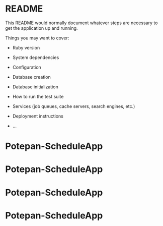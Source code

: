 # README

This README would normally document whatever steps are necessary to get the
application up and running.

Things you may want to cover:

* Ruby version

* System dependencies

* Configuration

* Database creation

* Database initialization

* How to run the test suite

* Services (job queues, cache servers, search engines, etc.)

* Deployment instructions

* ...
# Potepan-ScheduleApp
# Potepan-ScheduleApp
# Potepan-ScheduleApp
# Potepan-ScheduleApp

